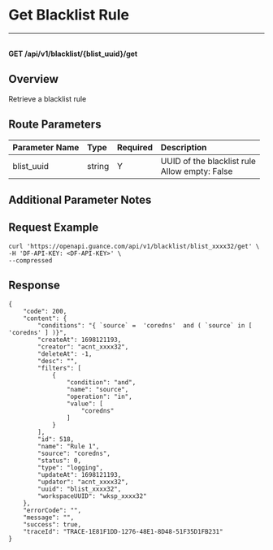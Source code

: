 # Get Blacklist Rule

---

<br />**GET /api/v1/blacklist/\{blist_uuid\}/get**

## Overview
Retrieve a blacklist rule



## Route Parameters

| Parameter Name    | Type     | Required | Description                                      |
|:--------------|:-------|:-----|:---------------------------------------------|
| blist_uuid    | string | Y   | UUID of the blacklist rule<br>Allow empty: False <br> |


## Additional Parameter Notes




## Request Example
```shell
curl 'https://openapi.guance.com/api/v1/blacklist/blist_xxxx32/get' \
-H 'DF-API-KEY: <DF-API-KEY>' \
--compressed
```




## Response
```shell
{
    "code": 200,
    "content": {
        "conditions": "{ `source` =  'coredns'  and ( `source` in [ 'coredns' ] )}",
        "createAt": 1698121193,
        "creator": "acnt_xxxx32",
        "deleteAt": -1,
        "desc": "",
        "filters": [
            {
                "condition": "and",
                "name": "source",
                "operation": "in",
                "value": [
                    "coredns"
                ]
            }
        ],
        "id": 518,
        "name": "Rule 1",
        "source": "coredns",
        "status": 0,
        "type": "logging",
        "updateAt": 1698121193,
        "updator": "acnt_xxxx32",
        "uuid": "blist_xxxx32",
        "workspaceUUID": "wksp_xxxx32"
    },
    "errorCode": "",
    "message": "",
    "success": true,
    "traceId": "TRACE-1E81F1DD-1276-48E1-8D48-51F35D1FB231"
} 
```